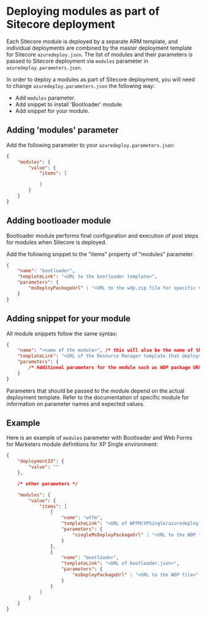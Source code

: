 # Deploying modules as part of Sitecore deployment

Each Sitecore module is deployed by a separate ARM template, and individual deployments are combined by the master deployment template for Sitecore `azuredeploy.json`. The list of modules and their parameters is passed to Sitecore deployment via `modules` parameter in `azuredeploy.parameters.json`.

In order to deploy a modules as part of Sitecore deployment, you will need to change `azuredeploy.parameters.json` the following way:

  * Add `modules` parameter.
  * Add snippet to install 'Bootloader' module.
  * Add snippet for your module.


## Adding 'modules' parameter

Add the following parameter to your `azuredeploy.parameters.json`:

``` JSON
{
	"modules": {
		"value": {
			"items": [

			]
		}
	}
}
```

## Adding bootloader module

Bootloader module performs final configuration and execution of post steps for modules when Sitecore is deployed.

Add the following snippet to the "items" property of "modules" parameter.

``` JSON
{
	"name": "bootloader",
	"templateLink": "<URL to the bootloader template>",
	"parameters": {
		"msDeployPackageUrl" : "<URL to the wdp.zip file for specific version of Sitecore>"
	}
}
```

## Adding snippet for your module

All module snippets follow the same syntax:
``` JSON
{
	"name": "<name of the module>", /* this will also be the name of the deployment */
	"templateLink": "<URL of the Resource Manager template that deploys the module>",
	"parameters": {
		/* Additional parameters for the module such as WDP package URLs */ 
	}
}
```

Parameters that should be passed to the module depend on the actual deployment template. Refer to the documentation of specific module for information on parameter names and expected values.

## Example

Here is an example of `modules` parameter with Bootloader and Web Forms for Marketers module definitions for XP Single environment:

``` JSON
{
	"deploymentId": {
		"value": ""
	},

	/* other parameters */

	"modules": {
		"value": {
			"items": [
				{
					"name": "wffm",
					"templateLink": "<URL of WFFM/XPSingle/azuredeploy.json>",
					"parameters": {
						"singleMsDeployPackageUrl" : "<URL to the WDP file>"
					}
				},
				{
					"name": "bootloader",
					"templateLink": "<URL of bootloader.json>",
					"parameters": {
						"msDeployPackageUrl" : "<URL to the WDP file>"
					}
				}
			]
		}
	}
}
```

